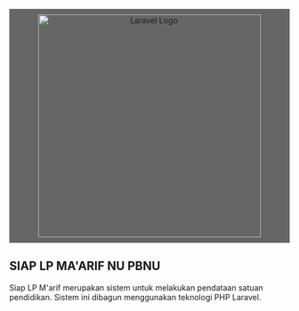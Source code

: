 <p align="center" style="background:#666;padding:10px;"><a href="#"><img src="https://maarif.nu.or.id/assets/images/logo.png" width="400" alt="Laravel Logo"></a></p>

## SIAP LP MA'ARIF NU PBNU

Siap LP M'arif merupakan sistem untuk melakukan pendataan satuan pendidikan. Sistem ini dibagun menggunakan teknologi PHP Laravel.

